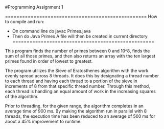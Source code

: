 #Programming Assignment 1

==================================================
How to compile and run:
- On command line do javac Primes.java
- Then do Java Primes
A file will then be created in current directory
==================================================

This program finds the number of primes between 0 and 10^8, finds the sum of all those primes, and then also returns an array with the ten largest primes found in order of lowest to greatest. 

The program utilizes the Sieve of Eratosthenes algorithm with the work evenly spread across 8 threads. It does this by designating a thread number to each thread and having each thread to a portion of the sieve in increments of 8 from that specific thread number. Through this method, each thread is handling an equal amount of work in the increasing squares of the algorithm. 

Prior to threading, for the given range, the algorithm completes in an average time of 900 ms. By making the algorithm run in parallel with 8 threads, the execution time has been reduced to an average of 500 ms for about a 45% improvement to runtime. 
